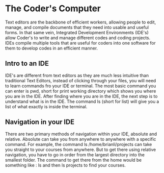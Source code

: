 # The Coder's Computer

Text editors are the backbone of efficient workers, allowing people to edit, manage, and compile documents that they need into usable and useful forms. In that same vein, Integrated Development Environments (IDE's) allow Coder's to write and manage different codes and coding projects. IDEs compile multiple tools that are useful for coders into one software for them to develop codes in an efficient manner.

## Intro to an IDE

IDE's are different from text editors as they are much less intuitive than traditional Text Editors, instead of clicking through your files, you will need to learn commands fro your IDE or terminal. The most basic command you can enter is pwd, short for print working directory which shows you where you are in the IDE. After finding where you are in the IDE, the next step is to understand what is in the IDE. The command ls (short for list) will give you a list of what exactly is inside the terminal.

## Navigation in your IDE

There are two primary methods of navigation within your IDE, absolute and relative. Absolute can take you from anywhere to anywhere with a specific command. For example, the command ls /home/brianli/projects can take you straight to your courses from anywhere. But to get there using relative navigation, you have to go in order from the largest directory into the smallest folder. The command to get there from the home would be something like : ls and then ls projects to find your courses.
